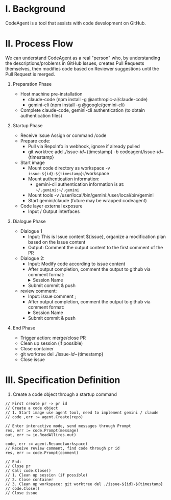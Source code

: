 # I. Background
CodeAgent is a tool that assists with code development on GitHub.

# II. Process Flow
We can understand CodeAgent as a real "person" who, by understanding the descriptions/problems in GitHub Issues, creates Pull Requests themselves, then modifies code based on Reviewer suggestions until the Pull Request is merged.

1. Preparation Phase
    - Host machine pre-installation
        - claude-code (npm install -g @anthropic-ai/claude-code) 
        - gemini-cli (npm install -g @google/gemini-cli)
    - Complete claude-code, gemini-cli authentication (to obtain authentication files)

2. Startup Phase
    - Receive Issue Assign or command /code
    - Prepare code:
        - Pull via RepoInfo in webhook, ignore if already pulled
        - git worktree add ./issue-${id}-${timestamp} -b codeagent/issue-${id}-${timestamp} 
    - Start image 
        - Mount code directory as workspace -v `issue-${id}-${timestamp}`:/workspace
        - Mount authentication information:
            - gemini-cli authentication information is at: `~/.gemini:~/.gemini`
        - Mount tools -v /user/local/bin/gemini:/user/local/bin/gemini
      - Start gemini/claude (future may be wrapped codeagent)
    - Code layer external exposure 
        - Input / Output interfaces
3. Dialogue Phase
    - Dialogue 1
        - Input: This is Issue content ${issue}, organize a modification plan based on the Issue content
        - Output: Comment the output content to the first comment of the PR
    - Dialogue 2: 
        - Input: Modify code according to issue content
        - After output completion, comment the output to github via comment format: <details><summary>Session Name</summary>$output</details>
        - Submit commit & push
    - review comment:
        - Input: issue comment ;        
        - After output completion, comment the output to github via comment format: <details><summary>Session Name</summary>$output</details>
      - Submit commit & push
4. End Phase
    - Trigger action: merge/close PR
    - Clean up session (if possible)
    - Close container
    - git worktree del ./issue-${id}-${timestamp} 
    - Close issue
  
# III. Specification Definition

1. Create a code object through a startup command
   
```golang
// First create pr -> pr id
// Create a code object
// 1. Start image use agent tool, need to implement gemini / claude
// code ,err := agent.Create(repo)

// Enter interactive mode, send messages through Prompt
res, err := code.Prompt(message)
out, err := io.ReadAll(res.out)

code, err := agent.Resume(workspace)
// Receive review comment, find code through pr id
res, err := code.Prompt(comment)

// End:
// Close pr
// Call code.Close()
// 1. Clean up session (if possible)
// 2. Close container
// 3. Clean up workspace: git worktree del ./issue-${id}-${timestamp}
// code.Close()
// Close issue
```
